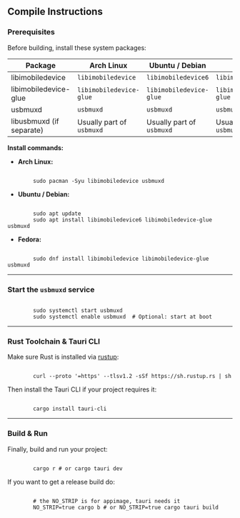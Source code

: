 ## Compile Instructions

### Prerequisites

Before building, install these system packages:

| Package                  | Arch Linux                | Ubuntu / Debian           | Fedora                    |
| ------------------------ | ------------------------- | ------------------------- | ------------------------- |
| libimobiledevice         | `libimobiledevice`        | `libimobiledevice6`       | `libimobiledevice`        |
| libimobiledevice-glue    | `libimobiledevice-glue`   | `libimobiledevice-glue`   | `libimobiledevice-glue`   |
| usbmuxd                  | `usbmuxd`                 | `usbmuxd`                 | `usbmuxd`                 |
| libusbmuxd (if separate) | Usually part of `usbmuxd` | Usually part of `usbmuxd` | Usually part of `usbmuxd` |

**Install commands:**

- **Arch Linux:**

```fish

        sudo pacman -Syu libimobiledevice usbmuxd
```

- **Ubuntu / Debian:**

```fish

        sudo apt update
        sudo apt install libimobiledevice6 libimobiledevice-glue usbmuxd
```

- **Fedora:**

```fish

        sudo dnf install libimobiledevice libimobiledevice-glue usbmuxd
```

---

### Start the `usbmuxd` service

```fish

        sudo systemctl start usbmuxd
        sudo systemctl enable usbmuxd  # Optional: start at boot
```

---

### Rust Toolchain & Tauri CLI

Make sure Rust is installed via [rustup](https://rustup.rs/):

```fish

        curl --proto '=https' --tlsv1.2 -sSf https://sh.rustup.rs | sh
```

Then install the Tauri CLI if your project requires it:

```fish

        cargo install tauri-cli
```

---

### Build & Run

Finally, build and run your project:

```fish

        cargo r # or cargo tauri dev
```

If you want to get a release build do:

```fish

        # the NO_STRIP is for appimage, tauri needs it
        NO_STRIP=true cargo b # or NO_STRIP=true cargo tauri build
```
